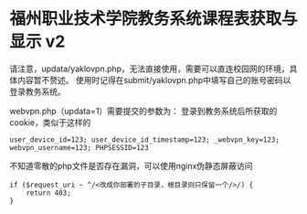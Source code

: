 # 福州职业技术学院教务系统课程表获取与显示 v2
请注意，updata/yaklovpn.php，无法直接使用，需要可以直连校园网的环境，具体内容暂不赘述。
使用时记得在submit/yaklovpn.php中填写自己的账号密码以登录教务系统。

webvpn.php（updata=1）需要提交的参数为：
登录到教务系统后所获取的cookie，类似于这样的
```
user_device_id=123; user_device_id_timestamp=123; _webvpn_key=123; webvpn_username=123; PHPSESSID=123
```

不知道零散的php文件是否存在漏洞，可以使用nginx伪静态屏蔽访问
```
if ($request_uri ~ ^/<改成你部署的子目录，根目录则只保留一个/>/) {
	return 403;
}
```